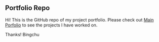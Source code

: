 ## Portfolio Repo

Hi! This is the GitHub repo of my project portfolio. Please check out [Main Porfolio](https://bccghspace.github.io) to see the projects I have worked on.

Thanks!
Bingchu